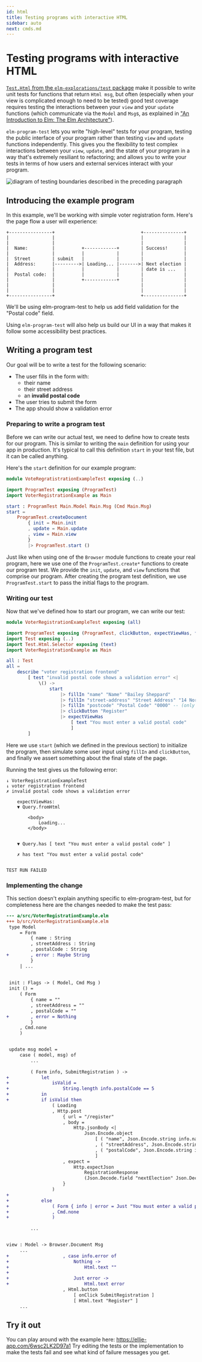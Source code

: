 ```yaml
---
id: html
title: Testing programs with interactive HTML
sidebar: auto
next: cmds.md
---
```


# Testing programs with interactive HTML

[`Test.Html` from the `elm-explorations/test` package](https://package.elm-lang.org/packages/elm-explorations/test/latest/Test-Html-Query)
make it possible to write unit tests for functions that return `Html msg`,
but often
(especially when your view is complicated enough to need to be tested)
good test coverage requires testing the interactions between your `view` and your `update` functions
(which communicate via the `Model` and `Msg`s, as explained in ["An Introduction to Elm: The Elm Architecture"](https://guide.elm-lang.org/architecture/)).

`elm-program-test` lets you write "high-level" tests for your program,
testing the public interface of your program rather than
testing `view` and `update` functions independently.
This gives you the flexibility to test complex interactions
between your `view`, `update`, and the state of your program
in a way that's extremely resiliant to refactoring; 
and allows you to write your tests in terms of
how users and external services interact with your program.

![diagram of testing boundaries described in the preceding paragraph](./TestBoundaries.svg)


## Introducing the example program

In this example, we'll be working with simple voter registration form.
Here's the page flow a user will experience:

<!-- TODO: turn into SVG -->
```
+----------------+                                +---------------+
|                |                                |               |
|                |                                |               |
|  Name:         |          +------------+        | Success!      |
|                |          |            |        |               |
|  Street        | submit   |            |        |               |
|  Address:      |--------->| Loading... |------->| Next election |
|                |          |            |        | date is ...   |
|  Postal code:  |          |            |        |               |
|                |          +------------+        |               |
|                |                                |               |
|                |                                |               |
+----------------+                                +---------------+
```

We'll be using elm-program-test to help us add field validation for the
"Postal code" field.

Using `elm-program-test` will also
help us build our UI in a way that makes it follow
some accessibility best practices.  


## Writing a program test

Our goal will be to write a test for the following scenario:

- The user fills in the form with:
    - their name
    - their street address
    - an **invalid postal code**
- The user tries to submit the form
- The app should show a validation error 


### Preparing to write a program test

Before we can write our actual test, we need to define how to create tests for our program.
This is similar to writing the `main` definition for using your app in production.
It's typical to call this definition `start` in your test file, but it can be called anything.

Here's the `start` definition for our example program:

```elm
module VoteRegratistrationExampleTest exposing (..)

import ProgramTest exposing (ProgramTest)
import VoterRegistrationExample as Main

start : ProgramTest Main.Model Main.Msg (Cmd Main.Msg)
start =
    ProgramTest.createDocument
        { init = Main.init
        , update = Main.update
        , view = Main.view
        }
        |> ProgramTest.start ()
```

Just like when using one of the `Browser` module functions to create your real program,
here we use one of the `ProgramTest.create*` functions to create our program test.
We provide the `init`, `update`, and `view` functions that comprise our program.
After creating the program test definition, we use `ProgramTest.start` to pass the initial
flags to the program.


### Writing our test

Now that we've defined how to start our program, we can write our test:


```elm
module VoterRegistrationExampleTest exposing (all)

import ProgramTest exposing (ProgramTest, clickButton, expectViewHas, fillIn, update)
import Test exposing (..)
import Test.Html.Selector exposing (text)
import VoterRegistrationExample as Main

all : Test
all =
    describe "voter registration frontend"
        [ test "invalid postal code shows a validation error" <|
            \() ->
                start
                    |> fillIn "name" "Name" "Bailey Sheppard"
                    |> fillIn "street-address" "Street Address" "14 North Moore Street"
                    |> fillIn "postcode" "Postal Code" "0000" -- (only 4 digits)
                    |> clickButton "Register"
                    |> expectViewHas
                        [ text "You must enter a valid postal code"
                        ]
        ]
```

Here we use `start` (which we defined in the previous section) to initialize the program,
then simulate some user input using `fillIn` and `clickButton`,
and finally we assert something about the final state of the page.

Running the test gives us the following error:

```
↓ VoterRegistrationExampleTest
↓ voter registration frontend
✗ invalid postal code shows a validation error

    expectViewHas:
    ▼ Query.fromHtml
    
        <body>
            Loading...
        </body>

    
    ▼ Query.has [ text "You must enter a valid postal code" ]
    
    ✗ has text "You must enter a valid postal code"


TEST RUN FAILED
```


### Implementing the change

This section doesn't explain anything specific to elm-program-test, but for completeness
here are the changes needed to make the test pass:

```diff
--- a/src/VoterRegistrationExample.elm
+++ b/src/VoterRegistrationExample.elm
 type Model
     = Form
         { name : String
         , streetAddress : String
         , postalCode : String
+        , error : Maybe String
         }
     | ...
 
 
 init : Flags -> ( Model, Cmd Msg )
 init () =
     ( Form
         { name = ""
         , streetAddress = ""
         , postalCode = ""
+        , error = Nothing
         }
     , Cmd.none
     )


 update msg model =
     case ( model, msg) of
         ...
 
         ( Form info, SubmitRegistration ) ->
+            let
+                isValid =
+                    String.length info.postalCode == 5
+            in
+            if isValid then
                 ( Loading
                 , Http.post
                     { url = "/register"
                     , body =
                         Http.jsonBody <|
                             Json.Encode.object
                                 [ ( "name", Json.Encode.string info.name )
                                 , ( "streetAddress", Json.Encode.string info.streetAddress )
                                 , ( "postalCode", Json.Encode.string info.postalCode )
                                 ]
                     , expect =
                         Http.expectJson
                             RegistrationResponse
                             (Json.Decode.field "nextElection" Json.Decode.string)
                     }
                 )
+
+            else
+                ( Form { info | error = Just "You must enter a valid postal code" }
+                , Cmd.none
+                )
 
         ...


view : Model -> Browser.Document Msg
     ...
+                    , case info.error of
+                        Nothing ->
+                            Html.text ""
+
+                        Just error ->
+                            Html.text error
                     , Html.button
                         [ onClick SubmitRegistration ]
                         [ Html.text "Register" ]
     ...
``` 


## Try it out

You can play around with the example here:
<https://ellie-app.com/6wsc2LK2D97a1>
Try editing the tests or the implementation to make the tests fail
and see what kind of failure messages you get.
